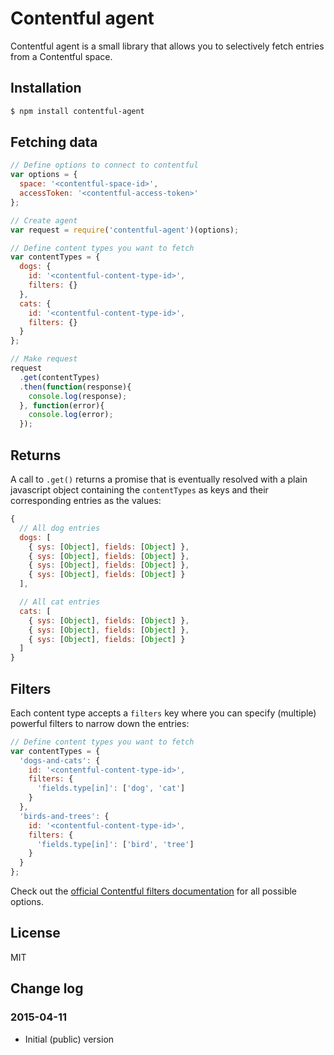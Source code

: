 # Contentful agent

Contentful agent is a small library that allows you to selectively fetch entries from a Contentful space.

## Installation

```bash
$ npm install contentful-agent
```

## Fetching data

```javascript
// Define options to connect to contentful
var options = {
  space: '<contentful-space-id>',
  accessToken: '<contentful-access-token>'
};

// Create agent
var request = require('contentful-agent')(options);

// Define content types you want to fetch
var contentTypes = {
  dogs: {
    id: '<contentful-content-type-id>',
    filters: {}
  },
  cats: {
    id: '<contentful-content-type-id>',
    filters: {}
  }
};

// Make request
request
  .get(contentTypes)
  .then(function(response){
    console.log(response);
  }, function(error){
    console.log(error);
  });
```

## Returns

A call to `.get()` returns a promise that is eventually resolved with a plain javascript object containing the `contentTypes` as keys and their corresponding entries as the values:

```javascript
{
  // All dog entries
  dogs: [
    { sys: [Object], fields: [Object] },
    { sys: [Object], fields: [Object] },
    { sys: [Object], fields: [Object] },
    { sys: [Object], fields: [Object] }
  ],

  // All cat entries
  cats: [
    { sys: [Object], fields: [Object] },
    { sys: [Object], fields: [Object] },
    { sys: [Object], fields: [Object] }
  ]
}
```

## Filters

Each content type accepts a `filters` key where you can specify (multiple) powerful filters to narrow down the entries:

```javascript
// Define content types you want to fetch
var contentTypes = {
  'dogs-and-cats': {
    id: '<contentful-content-type-id>',
    filters: {
      'fields.type[in]': ['dog', 'cat']
    }
  },
  'birds-and-trees': {
    id: '<contentful-content-type-id>',
    filters: {
      'fields.type[in]': ['bird', 'tree']
    }
  }
};
```

Check out the [official Contentful filters documentation](https://www.contentful.com/developers/documentation/content-delivery-api/#search-filter) for all possible options.

## License

MIT

## Change log

### 2015-04-11

- Initial (public) version
